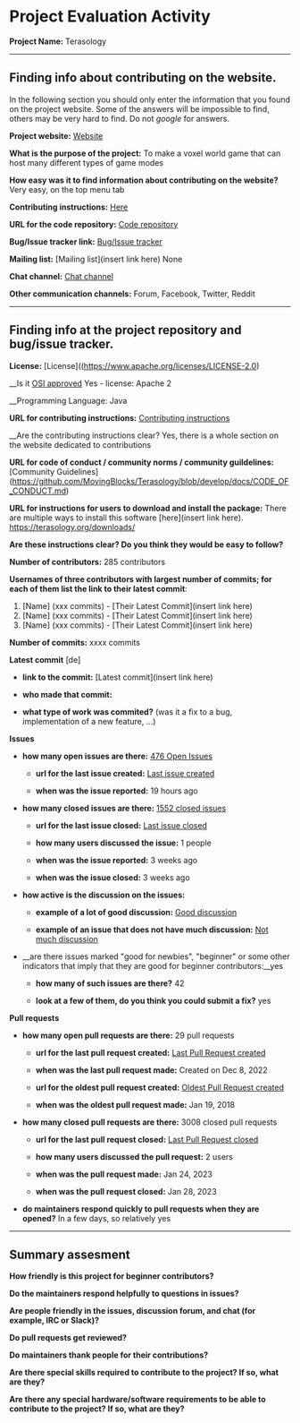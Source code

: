 # Project Evaluation Activity



__Project Name:__  Terasology


---

## Finding info about contributing on the website.

In the following section you should only enter the information that you
found on the project website. Some of the answers will be impossible to find, others
may be very hard to find. Do not _google_ for answers.

__Project website:__ [Website](https://terasology.org/)


__What is the purpose of the project:__ To make a voxel world game that can host many different types of game modes


__How easy was it to find information about contributing on the website?__ Very easy, on the top menu tab


__Contributing instructions:__ [Here](https://terasology.org/contribute/)

__URL for the code repository:__ [Code repository](https://github.com/MovingBlocks/Terasology)

__Bug/Issue tracker link:__ [Bug/Issue tracker](https://github.com/MovingBlocks/Terasology/issues)

__Mailing list:__ [Mailing list](insert link here) None

__Chat channel:__ [Chat channel](https://discord.com/invite/Terasology)

__Other communication channels:__ Forum, Facebook, Twitter, Reddit


---

## Finding info at the project repository and bug/issue tracker.

__License:__ [License]((https://www.apache.org/licenses/LICENSE-2.0)

__Is it [OSI approved](https://opensource.org/licenses/alphabetical) Yes -  license: Apache 2

__Programming Language: Java

__URL for contributing instructions:__ [Contributing instructions](https://terasology.org/contribute/)

__Are the contributing instructions clear? Yes, there is a whole section on the website dedicated to contributions


__URL for code of conduct / community norms / community guildelines:__ [Community Guidelines] (https://github.com/MovingBlocks/Terasology/blob/develop/docs/CODE_OF_CONDUCT.md)

__URL for instructions for users to download and install the package:__ There are multiple ways to install this software [here](insert link here). 
https://terasology.org/downloads/

__Are these instructions clear? Do you think they would be easy to follow?__ 


__Number of contributors:__ 285 contributors


__Usernames of three contributors with largest number of commits; for
each of them list the link to their latest commit__:

1. [Name] (xxx commits) - [Their Latest Commit](insert link here)
2. [Name] (xxx commits) - [Their Latest Commit](insert link here)
3. [Name] (xxx commits) - [Their Latest Commit](insert link here)


__Number of commits:__ xxxx commits

__Latest commit__ [de] 

- __link to the commit:__ [Latest commit](insert link here)

- __who made that commit:__ 

- __what type of work was commited?__ (was it a fix to a bug, implementation of a new feature, ...)



__Issues__

- __how many open issues are there:__ [476 Open Issues](https://github.com/MovingBlocks/Terasology/issues) 

    - __url for the last issue created:__ [Last issue created](https://github.com/MovingBlocks/Terasology/issues/5090)
    
    - __when was the issue reported:__ 19 hours ago
    
- __how many closed issues are there:__ [1552 closed issues](https://github.com/MovingBlocks/Terasology/issues?q=is%3Aissue+is%3Aclosed)

    - __url for the last issue closed:__ [Last issue closed](https://github.com/MovingBlocks/Terasology/issues/5088)
    
    - __how many users discussed the issue:__ 1 people
    
    - __when was the issue reported:__ 3 weeks ago
    
    - __when was the issue closed:__ 3 weeks ago
    
- __how active is the discussion on the issues:__ 

    - __example of a lot of good discussion:__ [Good discussion](https://github.com/MovingBlocks/Terasology/issues/4917)
    
    - __example of an issue that does not have much discussion:__ [Not much discussion](https://github.com/MovingBlocks/Terasology/issues/5069)
    
- __are there issues marked "good for newbies", "beginner" or some other indicators that imply that they are good for beginner contributors:__yes  

    - __how many of such issues are there?__ 42
    
    - __look at a few of them, do you think you could submit a fix?__ yes



__Pull requests__

- __how many open pull requests are there:__ 29 pull requests

    - __url for the last pull request created:__ [Last Pull Request created](https://github.com/MovingBlocks/Terasology/pull/5085)
    
    - __when was the last pull request made:__ Created on Dec 8, 2022

    - __url for the oldest pull request created:__ [Oldest Pull Request created](https://github.com/MovingBlocks/Terasology/pull/3236)
    
    - __when was the oldest pull request made:__ Jan 19, 2018

- __how many closed pull requests are there:__ 3008 closed pull requests

    - __url for the last pull request closed:__ [Last Pull Request closed](https://github.com/MovingBlocks/Terasology/pull/5089)
    
    - __how many users discussed the pull request:__ 2 users
    
    - __when was the pull request made:__  Jan 24, 2023
    
    - __when was the pull request closed:__ Jan 28, 2023
    

- __do maintainers respond quickly to pull requests when they are opened?__ In a few days, so relatively yes





---


## Summary assesment
__How friendly is this project for beginner contributors?__




__Do the maintainers respond helpfully to questions in issues?__



__Are people friendly in the issues, discussion forum, and chat (for example, IRC or Slack)?__




__Do pull requests get reviewed?__



__Do maintainers thank people for their contributions?__



__Are there special skills required to contribute to the project? If so, what are they?__



__Are there any special hardware/software requirements to be able to contribute to the project? If so, what are they?__
